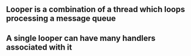 
## Looper is a combination of a thread which loops processing a message queue

## A single looper can have many handlers associated with it